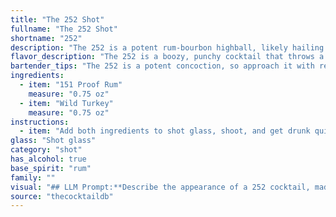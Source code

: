 ```yaml
---
title: "The 252 Shot"
fullname: "The 252 Shot"
shortname: "252"
description: "The 252 is a potent rum-bourbon highball, likely hailing from the American South in the mid-20th century. It's a straightforward, high-proof concoction reflecting the era's fondness for strong, unfussy drinks. "
flavor_description: "The 252 is a boozy, punchy cocktail that throws a fiery punch of 151 proof rum and Wild Turkey bourbon. Expect a strong, sweet, and smoky flavor profile with hints of vanilla and caramel from the bourbon. The high proof rum provides a burn and the wild turkey adds a touch of spice. This is not for the faint of heart, but for those who appreciate a potent and intense cocktail experience. "
bartender_tips: "The 252 is a potent concoction, so approach it with respect. * **Chill everything:**  Ice-cold ingredients are key for a refreshing drink. * **Use a good quality 151 Proof Rum:** This is the star of the show.* **Measure accurately:**  The high alcohol content makes precise measurements essential. * **Shake vigorously:**  A strong shake creates a well-balanced and chilled cocktail. * **Garnish simply:** A lime wedge or cherry adds a touch of elegance. "
ingredients:
  - item: "151 Proof Rum"
    measure: "0.75 oz"
  - item: "Wild Turkey"
    measure: "0.75 oz"
instructions:
  - item: "Add both ingredients to shot glass, shoot, and get drunk quick."
glass: "Shot glass"
category: "shot"
has_alcohol: true
base_spirit: "rum"
family: ""
visual: "## LLM Prompt:**Describe the appearance of a 252 cocktail, made with 151 Proof Rum and Wild Turkey, in vivid detail. Focus on the following aspects:*** **Color:**  What is the overall color of the drink? Is it clear, opaque, or somewhere in between? Does it have any interesting shades or hues?* **Texture:** Is the drink smooth or viscous? Does it have any bubbles or foam?* **Glassware:** What type of glassware is the drink typically served in? How does the glass shape impact the appearance of the drink?* **Garnish:** Are there any garnishes used in the cocktail? If so, describe them in detail and explain how they contribute to the overall look.* **Overall Impression:** What is the overall impression of the drink's appearance? Is it elegant, rustic, or something else entirely? **Example:**The 252 is a fiery concoction that boasts a deep amber hue, reminiscent of polished mahogany.  Its viscous texture, slightly oily to the touch, leaves a subtle sheen on the glass. Served in a classic rocks glass, the drink's color is further enhanced by the ice cubes that clink against the glass, creating a mesmerizing dance of light and shadow.  A single orange peel, curled into a delicate spiral, rests on the rim, its vibrant orange contrasting with the dark amber of the drink and adding a touch of sophistication.  Overall, the 252 is a visually striking cocktail, its rustic beauty hiding the potent power within. "
source: "thecocktaildb"
---
```


